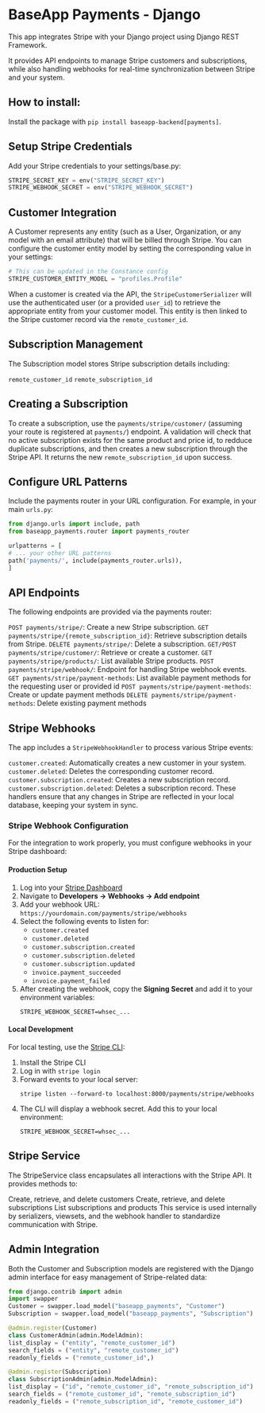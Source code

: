 # BaseApp Payments - Django

This app integrates Stripe with your Django project using Django REST Framework.

It provides API endpoints to manage Stripe customers and subscriptions, while also handling webhooks for real-time synchronization between Stripe and your system.

## How to install:

Install the package with `pip install baseapp-backend[payments]`.

## Setup Stripe Credentials

Add your Stripe credentials to your settings/base.py:

```python
STRIPE_SECRET_KEY = env("STRIPE_SECRET_KEY")
STRIPE_WEBHOOK_SECRET = env("STRIPE_WEBHOOK_SECRET")
```

## Customer Integration

A Customer represents any entity (such as a User, Organization, or any model with an email attribute) that will be billed through Stripe. You can configure the customer entity model by setting the corresponding value in your settings:

```python
# This can be updated in the Constance config
STRIPE_CUSTOMER_ENTITY_MODEL = "profiles.Profile"
```

When a customer is created via the API, the `StripeCustomerSerializer` will use the authenticated user (or a provided `user_id`) to retrieve the appropriate entity from your customer model. This entity is then linked to the Stripe customer record via the `remote_customer_id`.

## Subscription Management

The Subscription model stores Stripe subscription details including:

`remote_customer_id`
`remote_subscription_id`

## Creating a Subscription

To create a subscription, use the `payments/stripe/customer/` (assuming your route is registered at `payments/`) endpoint. A validation will check that no active subscription exists for the same product and price id, to redduce duplicate subscriptions, and then creates a new subscription through the Stripe API. It returns the new `remote_subscription_id` upon success.

## Configure URL Patterns

Include the payments router in your URL configuration. For example, in your main `urls.py`:

```python
from django.urls import include, path
from baseapp_payments.router import payments_router

urlpatterns = [
# ... your other URL patterns
path('payments/', include(payments_router.urls)),
]
```

## API Endpoints

The following endpoints are provided via the payments router:

`POST payments/stripe/`: Create a new Stripe subscription.
`GET payments/stripe/{remote_subscription_id}`: Retrieve subscription details from Stripe.
`DELETE payments/stripe/`: Delete a subscription.
`GET/POST payments/stripe/customer/`: Retrieve or create a customer.
`GET payments/stripe/products/`: List available Stripe products.
`POST payments/stripe/webhook/`: Endpoint for handling Stripe webhook events.
`GET payments/stripe/payment-methods`: List available payment methods for the requesting user or provided id 
`POST payments/stripe/payment-methods`: Create or update payment methods
`DELETE payments/stripe/payment-methods`: Delete existing payment methods

## Stripe Webhooks

The app includes a `StripeWebhookHandler` to process various Stripe events:

`customer.created`: Automatically creates a new customer in your system.
`customer.deleted`: Deletes the corresponding customer record.
`customer.subscription.created`: Creates a new subscription record.
`customer.subscription.deleted`: Deletes a subscription record.
These handlers ensure that any changes in Stripe are reflected in your local database, keeping your system in sync.

### Stripe Webhook Configuration

For the integration to work properly, you must configure webhooks in your Stripe dashboard:

#### Production Setup

1. Log into your [Stripe Dashboard](https://dashboard.stripe.com)
2. Navigate to **Developers → Webhooks → Add endpoint**
3. Add your webhook URL: `https://yourdomain.com/payments/stripe/webhooks`
4. Select the following events to listen for:
   - `customer.created`
   - `customer.deleted`
   - `customer.subscription.created`
   - `customer.subscription.deleted`
   - `customer.subscription.updated`
   - `invoice.payment_succeeded`
   - `invoice.payment_failed`
5. After creating the webhook, copy the **Signing Secret** and add it to your environment variables:
   ```
   STRIPE_WEBHOOK_SECRET=whsec_...
   ```

#### Local Development

For local testing, use the [Stripe CLI](https://stripe.com/docs/stripe-cli):

1. Install the Stripe CLI
2. Log in with `stripe login`
3. Forward events to your local server:
   ```
   stripe listen --forward-to localhost:8000/payments/stripe/webhooks
   ```
4. The CLI will display a webhook secret. Add this to your local environment:
   ```
   STRIPE_WEBHOOK_SECRET=whsec_...
   ```


## Stripe Service

The StripeService class encapsulates all interactions with the Stripe API. It provides methods to:

Create, retrieve, and delete customers
Create, retrieve, and delete subscriptions
List subscriptions and products
This service is used internally by serializers, viewsets, and the webhook handler to standardize communication with Stripe.

## Admin Integration

Both the Customer and Subscription models are registered with the Django admin interface for easy management of Stripe-related data:

```python
from django.contrib import admin
import swapper
Customer = swapper.load_model("baseapp_payments", "Customer")
Subscription = swapper.load_model("baseapp_payments", "Subscription")

@admin.register(Customer)
class CustomerAdmin(admin.ModelAdmin):
list_display = ("entity", "remote_customer_id")
search_fields = ("entity", "remote_customer_id")
readonly_fields = ("remote_customer_id",)

@admin.register(Subscription)
class SubscriptionAdmin(admin.ModelAdmin):
list_display = ("id", "remote_customer_id", "remote_subscription_id")
search_fields = ("remote_customer_id", "remote_subscription_id")
readonly_fields = ("remote_subscription_id", "remote_customer_id")
```
